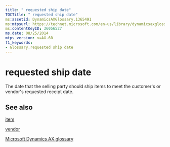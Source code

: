 ```yaml
---
title: " requested ship date"
TOCTitle: " requested ship date"
ms:assetid: DynamicsAXGlossary.1365491
ms:mtpsurl: https://technet.microsoft.com/en-us/library/dynamicsaxglossary.1365491(v=AX.60)
ms:contentKeyID: 36056527
ms.date: 08/25/2014
mtps_version: v=AX.60
f1_keywords:
- Glossary.requested ship date
---
```


# requested ship date

The date that the selling party should ship items to meet the customer's or vendor's requested receipt date.

## See also

[item](item.md)

[vendor](vendor.md)

[Microsoft Dynamics AX glossary](glossary/microsoft-dynamics-ax-glossary.md)

  


